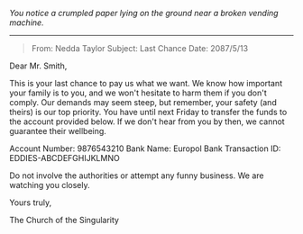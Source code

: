 
*You notice a crumpled paper lying on the ground near a broken vending machine.*

---

> From: Nedda Taylor
> Subject: Last Chance
> Date: 2087/5/13

Dear Mr. Smith,

This is your last chance to pay us what we want. We know how important your family is to you, and we won't hesitate to harm them if you don't comply. Our demands may seem steep, but remember, your safety (and theirs) is our top priority. You have until next Friday to transfer the funds to the account provided below. If we don't hear from you by then, we cannot guarantee their wellbeing.

Account Number: 9876543210
Bank Name: Europol Bank
Transaction ID: EDDIES-ABCDEFGHIJKLMNO

Do not involve the authorities or attempt any funny business. We are watching you closely.

Yours truly,

The Church of the Singularity